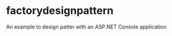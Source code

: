 factorydesignpattern
====================

An example to design patter with an ASP.NET Console application
